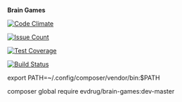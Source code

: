 **Brain Games**

[![Code Climate](https://codeclimate.com/github/evdrug/project-lvl1-s276/badges/gpa.svg)](https://codeclimate.com/github/evdrug/project-lvl1-s276)

[![Issue Count](https://codeclimate.com/github/evdrug/project-lvl1-s276/badges/issue_count.svg)](https://codeclimate.com/github/evdrug/project-lvl1-s276)

[![Test Coverage](https://codeclimate.com/github/evdrug/project-lvl1-s276/badges/coverage.svg)](https://codeclimate.com/github/evdrug/project-lvl1-s276/coverage)

[![Build Status](https://travis-ci.org/evdrug/project-lvl1-s276.svg?branch=master)](https://travis-ci.org/evdrug/project-lvl1-s276)

export PATH=~/.config/composer/vendor/bin:$PATH

composer global require evdrug/brain-games:dev-master
